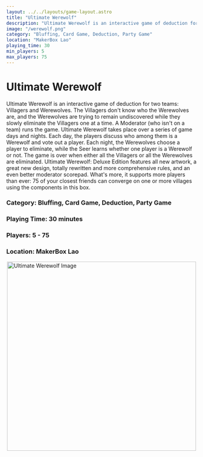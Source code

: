 ```yaml
---
layout: ../../layouts/game-layout.astro
title: "Ultimate Werewolf"
description: "Ultimate Werewolf is an interactive game of deduction for two teams: Villagers and Werewolves."
image: "/werewolf.png"
category: "Bluffing, Card Game, Deduction, Party Game"
location: "MakerBox Lao"
playing_time: 30
min_players: 5
max_players: 75
---
```

# Ultimate Werewolf

Ultimate Werewolf is an interactive game of deduction for two teams: Villagers and Werewolves. The Villagers don't know who the Werewolves are, and the Werewolves are trying to remain undiscovered while they slowly eliminate the Villagers one at a time. A Moderator (who isn't on a team) runs the game.  Ultimate Werewolf takes place over a series of game days and nights. Each day, the players discuss who among them is a Werewolf and vote out a player. Each night, the Werewolves choose a player to eliminate, while the Seer learns whether one player is a Werewolf or not. The game is over when either all the Villagers or all the Werewolves are eliminated.  Ultimate Werewolf: Deluxe Edition features all new artwork, a great new design, totally rewritten and more comprehensive rules, and an even better moderator scorepad. What's more, it supports more players than ever: 75 of your closest friends can converge on one or more villages using the components in this box.  

### Category: Bluffing, Card Game, Deduction, Party Game

### Playing Time: 30 minutes

### Players: 5 - 75

### Location: MakerBox Lao

<img src="/werewolf.png" alt="Ultimate Werewolf Image" width="500" style="display: block; margin: 0 auto">

    